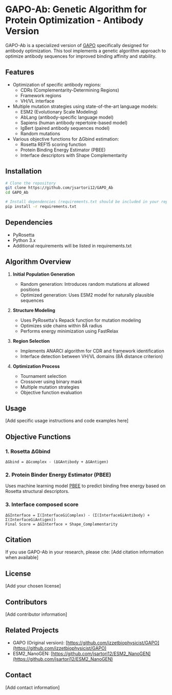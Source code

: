 # GAPO-Ab: Genetic Algorithm for Protein Optimization - Antibody Version

GAPO-Ab is a specialized version of [GAPO](https://github.com/izzetbiophysicist/GAPO) specifically designed for antibody optimization. This tool implements a genetic algorithm approach to optimize antibody sequences for improved binding affinity and stability.

## Features

- Optimization of specific antibody regions:
  - CDRs (Complementarity-Determining Regions)
  - Framework regions
  - VH/VL interface
- Multiple mutation strategies using state-of-the-art language models:
  - ESM2 (Evolutionary Scale Modeling)
  - AbLang (antibody-specific language model)
  - Sapiens (human antibody repertoire-based model)
  - IgBert (paired antibody sequences model)
  - Random mutations
- Various objective functions for ΔGbind estimation:
  - Rosetta REF15 scoring function
  - Protein Binding Energy Estimator (PBEE)
  - Interface descriptors with Shape Complementarity

## Installation

```bash
# Clone the repository
git clone https://github.com/jsartori12/GAPO_Ab
cd GAPO_Ab

# Install dependencies (requirements.txt should be included in your repository)
pip install -r requirements.txt
```

## Dependencies

- PyRosetta
- Python 3.x
- Additional requirements will be listed in requirements.txt

## Algorithm Overview

1. **Initial Population Generation**
   - Random generation: Introduces random mutations at allowed positions
   - Optimized generation: Uses ESM2 model for naturally plausible sequences

2. **Structure Modeling**
   - Uses PyRosetta's Repack function for mutation modeling
   - Optimizes side chains within 8Å radius
   - Performs energy minimization using FastRelax

3. **Region Selection**
   - Implements ANARCI algorithm for CDR and framework identification
   - Interface detection between VH/VL domains (8Å distance criterion)

4. **Optimization Process**
   - Tournament selection
   - Crossover using binary mask
   - Multiple mutation strategies
   - Objective function evaluation

## Usage

[Add specific usage instructions and code examples here]

## Objective Functions

### 1. Rosetta ΔGbind
```
ΔGbind = ΔGcomplex - (ΔGAntibody + ΔGAntigen)
```

### 2. Protein Binder Energy Estimator (PBEE)
Uses machine learning model [PBEE]((https://github.com/chavesejf/pbee)) to predict binding free energy based on Rosetta structural descriptors.

### 3. Interface composed score
```
ΔGInterface = Σ(InterfaceGiComplex) - (Σ(InterfaceGiAntibody) + Σ(InterfaceGiAntigen))
Final Score = ΔGInterface × Shape_Complementarity
```

## Citation

If you use GAPO-Ab in your research, please cite:
[Add citation information when available]

## License

[Add your chosen license]

## Contributors

[Add contributor information]

## Related Projects

- GAPO (Original version): [https://github.com/izzetbiophysicist/GAPO](https://github.com/izzetbiophysicist/GAPO)
- ESM2_NanoGEN: [https://github.com/jsartori12/ESM2_NanoGEN](https://github.com/jsartori12/ESM2_NanoGEN)

## Contact

[Add contact information]
